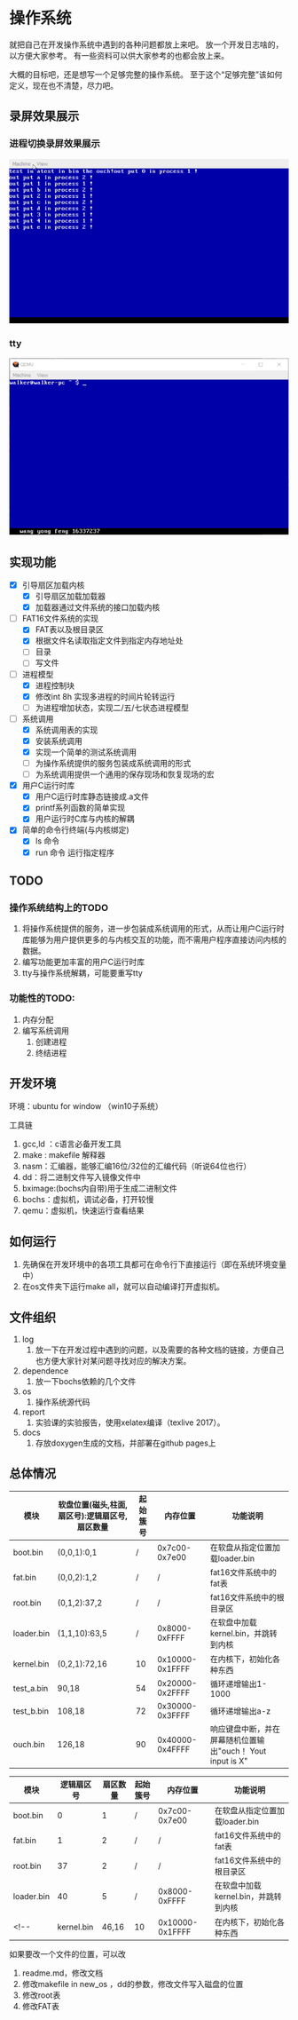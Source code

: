 # 操作系统

就把自己在开发操作系统中遇到的各种问题都放上来吧。
放一个开发日志啥的，以方便大家参考。
有一些资料可以供大家参考的也都会放上来。

大概的目标吧，还是想写一个足够完整的操作系统。
至于这个“足够完整”该如何定义，现在也不清楚，尽力吧。

## 录屏效果展示

### 进程切换录屏效果展示

![](./show2.gif)

### tty

![](./show.gif)


## 实现功能

- [x] 引导扇区加载内核
    - [x] 引导扇区加载加载器
    - [x] 加载器通过文件系统的接口加载内核
- [ ] FAT16文件系统的实现
    - [x] FAT表以及根目录区
    - [x] 根据文件名读取指定文件到指定内存地址处
    - [ ] 目录
    - [ ] 写文件
- [ ] 进程模型
    - [x] 进程控制块
    - [x] 修改int 8h 实现多进程的时间片轮转运行
    - [ ] 为进程增加状态，实现二/五/七状态进程模型
- [ ] 系统调用
    - [x] 系统调用表的实现
    - [x] 安装系统调用
    - [x] 实现一个简单的测试系统调用
    - [ ] 为操作系统提供的服务包装成系统调用的形式
    - [ ] 为系统调用提供一个通用的保存现场和恢复现场的宏
- [x] 用户C运行时库
    - [x] 用户C运行时库静态链接成.a文件
    - [x] printf系列函数的简单实现
    - [x] 用户运行时C库与内核的解耦
- [x] 简单的命令行终端(与内核绑定)
    - [x] ls 命令
    - [x] run 命令 运行指定程序

## TODO


### 操作系统结构上的TODO
1. 将操作系统提供的服务，进一步包装成系统调用的形式，从而让用户C运行时库能够为用户提供更多的与内核交互的功能，而不需用户程序直接访问内核的数据。
1. 编写功能更加丰富的用户C运行时库
1. tty与操作系统解耦，可能要重写tty

### 功能性的TODO:

1. 内存分配
1. 编写系统调用
    1. 创建进程
    1. 终结进程

## 开发环境

环境：ubuntu for window （win10子系统）

工具链
1. gcc,ld ：c语言必备开发工具
1. make : makefile 解释器
1. nasm：汇编器，能够汇编16位/32位的汇编代码（听说64位也行）
1. dd：将二进制文件写入镜像文件中
1. bximage:(bochs内自带)用于生成二进制文件
1. bochs：虚拟机，调试必备，打开较慢
1. qemu：虚拟机，快速运行查看结果

## 如何运行

1. 先确保在开发环境中的各项工具都可在命令行下直接运行（即在系统环境变量中）
1. 在os文件夹下运行make all，就可以自动编译打开虚拟机。

## 文件组织

1. log
    1. 放一下在开发过程中遇到的问题，以及需要的各种文档的链接，方便自己也方便大家针对某问题寻找对应的解决方案。
1. dependence
    1. 放一下bochs依赖的几个文件
1. os
    1. 操作系统源代码
1. report
    1. 实验课的实验报告，使用xelatex编译（texlive 2017）。
1. docs
    1. 存放doxygen生成的文档，并部署在github pages上

## 总体情况

|模块|软盘位置(磁头,柱面,扇区号):逻辑扇区号,扇区数量|起始簇号|内存位置|功能说明|
|-|-|-|-|-|
|boot.bin|(0,0,1):0,1|/|0x7c00-0x7e00|在软盘从指定位置加载loader.bin|
|fat.bin|(0,0,2):1,2|/|/|fat16文件系统中的fat表|
|root.bin|(0,1,2):37,2|/|/|fat16文件系统中的根目录区|
|loader.bin|(1,1,10):63,5|/|0x8000-0xFFFF|在软盘中加载kernel.bin，并跳转到内核|
|kernel.bin|(0,2,1):72,16|10|0x10000-0x1FFFF|在内核下，初始化各种东西|
|test_a.bin|90,18|54|0x20000-0x2FFFF|循环递增输出1-1000|
|test_b.bin|108,18|72|0x30000-0x3FFFF|循环递增输出a-z|
|ouch.bin|126,18|90|0x40000-0x4FFFF|响应键盘中断，并在屏幕随机位置输出"ouch！ Yout input is X"|


|模块|逻辑扇区号|扇区数量|起始簇号|内存位置|功能说明|
|-|-|-|-|-|-|
|boot.bin|0|1|/|0x7c00-0x7e00|在软盘从指定位置加载loader.bin|
|fat.bin|1|2|/|/|fat16文件系统中的fat表|
|root.bin|37|2|/|/|fat16文件系统中的根目录区|
|loader.bin|40|5|/|0x8000-0xFFFF|在软盘中加载kernel.bin，并跳转到内核|
<!-- |kernel.bin|46,16|10|0x10000-0x1FFFF|在内核下，初始化各种东西| -->

如果要改一个文件的位置，可以改
1. readme.md，修改文档
1. 修改makefile in new_os ，dd的参数，修改文件写入磁盘的位置
1. 修改root表
1. 修改FAT表


